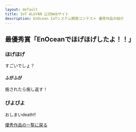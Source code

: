 ```yaml
---
layout: default
title: IoT ALGYAN 公式Webサイト
description: EnOcean IoTシステム開発コンテスト 優秀作品の紹介
---
```


<style>
  .btn {
    display: none;
  }
</style>

## 最優秀賞「EnOceanでほげほげしたよ！！」

### ほげほげ

すごいでしょ？

#### ふがふが

施されたら施し返す！

### ぴよぴよ

おしまいdeath!!


[優秀作品の一覧に戻る](index)
